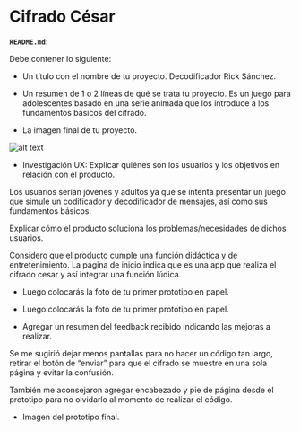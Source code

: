 # Cifrado César

**`README.md`**:

Debe contener lo siguiente:

* Un título con el nombre de tu proyecto.
Decodificador Rick Sánchez.

* Un resumen de 1 o 2 líneas de qué se trata tu proyecto.
Es un juego para adolescentes basado en una serie animada que los introduce a los fundamentos básicos del cifrado.

* La imagen final de tu proyecto.

![alt text](https://raw.githubusercontent.com/Natalia4428/CDMX009-cipher/1640b3896149c674ea91e0ac335ec32aaad3360c/imagenesnatalia/resultadofinal1.png)

* Investigación UX:
Explicar quiénes son los usuarios y los objetivos en relación con el producto.

Los usuarios serían jóvenes y adultos ya que se intenta presentar un juego que simule un codificador y decodificador de mensajes, así como sus fundamentos básicos.

Explicar cómo el producto soluciona los problemas/necesidades de dichos usuarios.

Considero que el producto cumple una función didáctica y de entretenimiento. La página de inicio indica que es una app que realiza el cifrado cesar y así integrar una función lúdica.


* Luego colocarás la foto de tu primer prototipo en papel.


* Luego colocarás la foto de tu primer prototipo en papel.

* Agregar un resumen del feedback recibido indicando las mejoras a realizar.

Se me sugirió dejar menos pantallas para no hacer un código tan largo, retirar el botón de “enviar” para que el cifrado se muestre en una sola página y evitar la confusión.

También me aconsejaron agregar encabezado y pie de página desde el prototipo para no olvidarlo al momento de realizar el código.

* Imagen del prototipo final.
